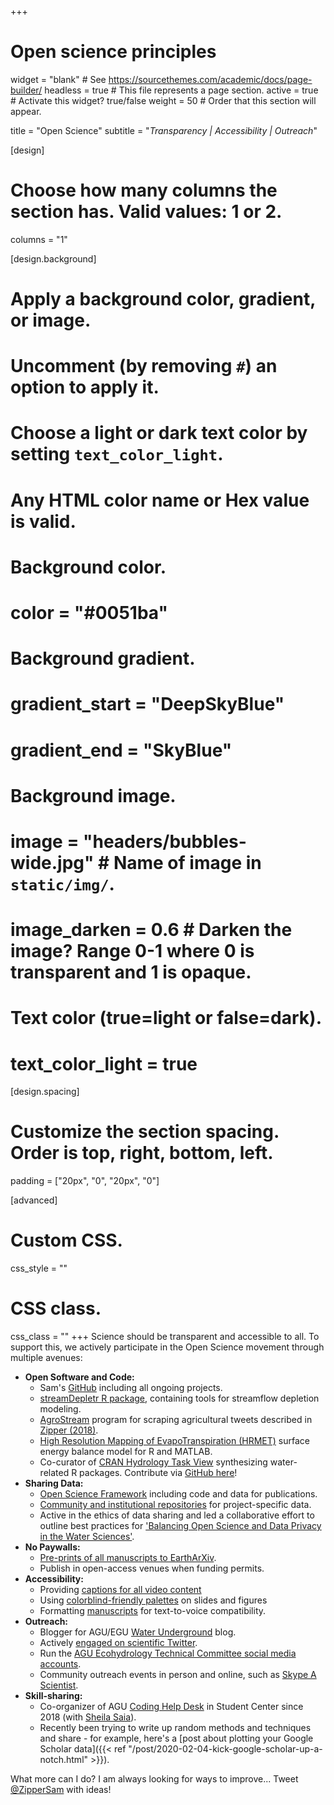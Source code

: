 +++
# Open science principles

widget = "blank"  # See https://sourcethemes.com/academic/docs/page-builder/
headless = true # This file represents a page section.
active = true  # Activate this widget? true/false
weight = 50  # Order that this section will appear.

title = "Open Science"
subtitle = "*Transparency | Accessibility | Outreach*"

[design]
  # Choose how many columns the section has. Valid values: 1 or 2.
  columns = "1"

[design.background]
  # Apply a background color, gradient, or image.
  #   Uncomment (by removing `#`) an option to apply it.
  #   Choose a light or dark text color by setting `text_color_light`.
  #   Any HTML color name or Hex value is valid.

  # Background color.
  # color = "#0051ba"
  
  # Background gradient.
  # gradient_start = "DeepSkyBlue"
  # gradient_end = "SkyBlue"
  
  # Background image.
  # image = "headers/bubbles-wide.jpg"  # Name of image in `static/img/`.
  # image_darken = 0.6  # Darken the image? Range 0-1 where 0 is transparent and 1 is opaque.

  # Text color (true=light or false=dark).
  # text_color_light = true

[design.spacing]
  # Customize the section spacing. Order is top, right, bottom, left.
  padding = ["20px", "0", "20px", "0"]

[advanced]
 # Custom CSS. 
 css_style = ""
 
 # CSS class.
 css_class = ""
+++
Science should be transparent and accessible to all. To support this, we actively participate in the Open Science movement through multiple avenues:
 - **Open Software and Code:** 
   - Sam's [GitHub](https://www.github.com/samzipper) including all ongoing projects.
   - [streamDepletr R package](https://cran.r-project.org/package=streamDepletr), containing tools for streamflow depletion modeling.
   - [AgroStream](https://github.com/samzipper/AgroStream) program for scraping agricultural tweets described in [Zipper (2018)](https://dl.sciencesocieties.org/publications/aj/articles/110/1/349).
   - [High Resolution Mapping of EvapoTranspiration (HRMET)](https://github.com/samzipper/HRMET) surface energy balance model for R and MATLAB.
   - Co-curator of [CRAN Hydrology Task View](https://cran.r-project.org/web/views/Hydrology.html) synthesizing water-related R packages. Contribute via [GitHub here](https://github.com/ropensci/Hydrology/)!
 - **Sharing Data:** 
   - [Open Science Framework](https://osf.io/jx68u/) including code and data for publications.
   - [Community and institutional repositories](https://lter.limnology.wisc.edu/data?combine=&field_data_set_core_areas_target_id=All&field_data_set_ntl_themes_target_id=All&family_name=Samuel+C.+Zipper) for project-specific data.
   - Active in the ethics of data sharing and led a collaborative effort to outline best practices for ['Balancing Open Science and Data Privacy in the Water Sciences'](https://agupubs.onlinelibrary.wiley.com/doi/abs/10.1029/2019WR025080).
 - **No Paywalls:** 
   - [Pre-prints of all manuscripts to EarthArXiv](https://osf.io/jx68u/).
   - Publish in open-access venues when funding permits.
 - **Accessibility:** 
   - Providing [captions for all video content](https://www.youtube.com/watch?v=DaTFs6VEpTU)
   - Using [colorblind-friendly palettes](https://sashat.me/2017/01/11/list-of-20-simple-distinct-colors/) on slides and figures
   - Formatting [manuscripts](https://osf.io/jx68u/) for text-to-voice compatibility.
 - **Outreach:** 
   - Blogger for AGU/EGU [Water Underground](https://blogs.agu.org/waterunderground/) blog.
   - Actively [engaged on scientific Twitter](https://www.twitter.com/ZipperSam).
   - Run the [AGU Ecohydrology Technical Committee social media accounts](https://twitter.com/AGUecohydro).
   - Community outreach events in person and online, such as [Skype A Scientist](https://www.skypeascientist.com/).
 - **Skill-sharing:** 
   - Co-organizer of AGU [Coding Help Desk](https://github.com/sheilasaia/agu-2019-coding-help-desk) in Student Center since 2018 (with [Sheila Saia](https://github.com/sheilasaia/agu-2019-coding-help-desk)).
   - Recently been trying to write up random methods and techniques and share - for example, here's a [post about plotting your Google Scholar data]({{< ref "/post/2020-02-04-kick-google-scholar-up-a-notch.html" >}}).

What more can I do? I am always looking for ways to improve... Tweet [@ZipperSam](https://www.twitter.com/ZipperSam) with ideas!